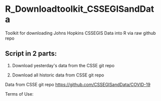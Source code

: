 # R_Downloadtoolkit_CSSEGISandData
Toolkit for downloading Johns Hopkins CSSEGIS Data into R via raw github repo

## Script in 2 parts: 

1. Download yesterday's data from the CSSE git repo

2. Download all historic data from CSSE git repo

Data from CSSE git repo
https://github.com/CSSEGISandData/COVID-19

Terms of Use:

